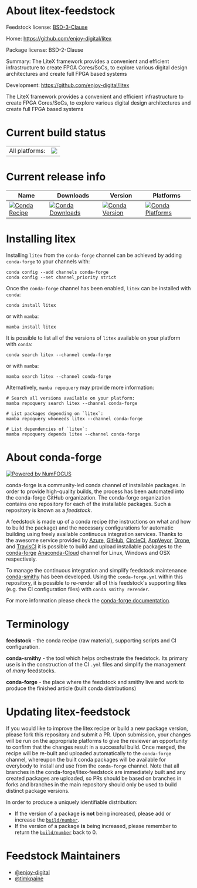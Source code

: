 About litex-feedstock
=====================

Feedstock license: [BSD-3-Clause](https://github.com/conda-forge/litex-feedstock/blob/main/LICENSE.txt)

Home: https://github.com/enjoy-digital/litex

Package license: BSD-2-Clause

Summary: The LiteX framework provides a convenient and efficient infrastructure to create FPGA Cores/SoCs, to explore various digital design architectures and create full FPGA based systems

Development: https://github.com/enjoy-digital/litex

The LiteX framework provides a convenient and efficient infrastructure to create FPGA Cores/SoCs, to explore various digital design architectures and create full FPGA based systems


Current build status
====================


<table><tr><td>All platforms:</td>
    <td>
      <a href="https://dev.azure.com/conda-forge/feedstock-builds/_build/latest?definitionId=18946&branchName=main">
        <img src="https://dev.azure.com/conda-forge/feedstock-builds/_apis/build/status/litex-feedstock?branchName=main">
      </a>
    </td>
  </tr>
</table>

Current release info
====================

| Name | Downloads | Version | Platforms |
| --- | --- | --- | --- |
| [![Conda Recipe](https://img.shields.io/badge/recipe-litex-green.svg)](https://anaconda.org/conda-forge/litex) | [![Conda Downloads](https://img.shields.io/conda/dn/conda-forge/litex.svg)](https://anaconda.org/conda-forge/litex) | [![Conda Version](https://img.shields.io/conda/vn/conda-forge/litex.svg)](https://anaconda.org/conda-forge/litex) | [![Conda Platforms](https://img.shields.io/conda/pn/conda-forge/litex.svg)](https://anaconda.org/conda-forge/litex) |

Installing litex
================

Installing `litex` from the `conda-forge` channel can be achieved by adding `conda-forge` to your channels with:

```
conda config --add channels conda-forge
conda config --set channel_priority strict
```

Once the `conda-forge` channel has been enabled, `litex` can be installed with `conda`:

```
conda install litex
```

or with `mamba`:

```
mamba install litex
```

It is possible to list all of the versions of `litex` available on your platform with `conda`:

```
conda search litex --channel conda-forge
```

or with `mamba`:

```
mamba search litex --channel conda-forge
```

Alternatively, `mamba repoquery` may provide more information:

```
# Search all versions available on your platform:
mamba repoquery search litex --channel conda-forge

# List packages depending on `litex`:
mamba repoquery whoneeds litex --channel conda-forge

# List dependencies of `litex`:
mamba repoquery depends litex --channel conda-forge
```


About conda-forge
=================

[![Powered by
NumFOCUS](https://img.shields.io/badge/powered%20by-NumFOCUS-orange.svg?style=flat&colorA=E1523D&colorB=007D8A)](https://numfocus.org)

conda-forge is a community-led conda channel of installable packages.
In order to provide high-quality builds, the process has been automated into the
conda-forge GitHub organization. The conda-forge organization contains one repository
for each of the installable packages. Such a repository is known as a *feedstock*.

A feedstock is made up of a conda recipe (the instructions on what and how to build
the package) and the necessary configurations for automatic building using freely
available continuous integration services. Thanks to the awesome service provided by
[Azure](https://azure.microsoft.com/en-us/services/devops/), [GitHub](https://github.com/),
[CircleCI](https://circleci.com/), [AppVeyor](https://www.appveyor.com/),
[Drone](https://cloud.drone.io/welcome), and [TravisCI](https://travis-ci.com/)
it is possible to build and upload installable packages to the
[conda-forge](https://anaconda.org/conda-forge) [Anaconda-Cloud](https://anaconda.org/)
channel for Linux, Windows and OSX respectively.

To manage the continuous integration and simplify feedstock maintenance
[conda-smithy](https://github.com/conda-forge/conda-smithy) has been developed.
Using the ``conda-forge.yml`` within this repository, it is possible to re-render all of
this feedstock's supporting files (e.g. the CI configuration files) with ``conda smithy rerender``.

For more information please check the [conda-forge documentation](https://conda-forge.org/docs/).

Terminology
===========

**feedstock** - the conda recipe (raw material), supporting scripts and CI configuration.

**conda-smithy** - the tool which helps orchestrate the feedstock.
                   Its primary use is in the construction of the CI ``.yml`` files
                   and simplify the management of *many* feedstocks.

**conda-forge** - the place where the feedstock and smithy live and work to
                  produce the finished article (built conda distributions)


Updating litex-feedstock
========================

If you would like to improve the litex recipe or build a new
package version, please fork this repository and submit a PR. Upon submission,
your changes will be run on the appropriate platforms to give the reviewer an
opportunity to confirm that the changes result in a successful build. Once
merged, the recipe will be re-built and uploaded automatically to the
`conda-forge` channel, whereupon the built conda packages will be available for
everybody to install and use from the `conda-forge` channel.
Note that all branches in the conda-forge/litex-feedstock are
immediately built and any created packages are uploaded, so PRs should be based
on branches in forks and branches in the main repository should only be used to
build distinct package versions.

In order to produce a uniquely identifiable distribution:
 * If the version of a package **is not** being increased, please add or increase
   the [``build/number``](https://docs.conda.io/projects/conda-build/en/latest/resources/define-metadata.html#build-number-and-string).
 * If the version of a package **is** being increased, please remember to return
   the [``build/number``](https://docs.conda.io/projects/conda-build/en/latest/resources/define-metadata.html#build-number-and-string)
   back to 0.

Feedstock Maintainers
=====================

* [@enjoy-digital](https://github.com/enjoy-digital/)
* [@timkpaine](https://github.com/timkpaine/)

